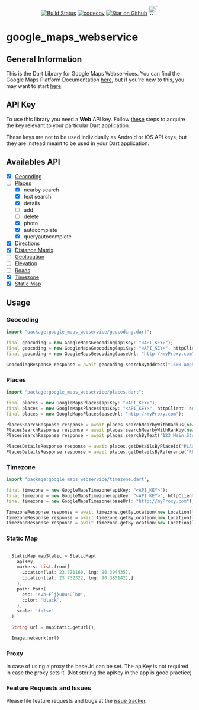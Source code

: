 <p align="center">
<a href="https://github.com/lejard-h/google_maps_webservice/actions?query=workflow%3ADart"><img src="https://github.com/lejard-h/google_maps_webservice/workflows/Dart/badge.svg?branch=master" alt="Build Status"></a>
<a href="https://codecov.io/gh/lejard-h/google_maps_webservice"><img src="https://codecov.io/gh/lejard-h/google_maps_webservice/branch/master/graph/badge.svg" alt="codecov"></a>
<a href="https://github.com/lejard-h/google_maps_webservice"><img src="https://img.shields.io/github/stars/lejard-h/google_maps_webservice.svg?style=flat&logo=github&colorB=deeppink&label=stars" alt="Star on Github"></a>
<a href="https://www.buymeacoffee.com/lejardh" target="_blank"><img src="https://cdn.buymeacoffee.com/buttons/default-orange.png" alt="Buy Me A Coffee" height="25px"></a>
</p>

# google_maps_webservice

## General Information

This is the Dart Library for Google Maps Webservices.
You can find the Google Maps Platform Documentation [here](https://developers.google.com/maps/web-services), but if you're new to this, you may want to start [here](https://developers.google.com/maps/gmp-get-started).

## API Key

To use this library you need a **Web** API key. Follow [these](https://developers.google.com/places/web-service/get-api-key) steps to acquire the key relevant to your particular Dart application.

These keys are not to be used individually as Android or iOS API keys, but they are instead meant to be used in your Dart application.

## Availables API

- [x] [Geocoding](https://developers.google.com/maps/documentation/geocoding/start)
- [ ] [Places](https://developers.google.com/places/web-service/)
  - [x] nearby search
  - [x] text search
  - [x] details
  - [ ] add
  - [ ] delete
  - [x] photo
  - [x] autocomplete
  - [x] queryautocomplete
- [x] [Directions](https://developers.google.com/maps/documentation/directions/)
- [x] [Distance Matrix](https://developers.google.com/maps/documentation/distance-matrix/)
- [ ] [Geolocation](https://developers.google.com/maps/documentation/geolocation/intro)
- [ ] [Elevation](https://developers.google.com/maps/documentation/elevation/start)
- [ ] [Roads](https://developers.google.com/maps/documentation/roads/intro)
- [x] [Timezone](https://developers.google.com/maps/documentation/timezone/start)
- [x] [Static Map](https://developers.google.com/maps/documentation/maps-static/dev-guide)

## Usage

### Geocoding

```dart
import "package:google_maps_webservice/geocoding.dart";

final geocoding = new GoogleMapsGeocoding(apiKey: "<API_KEY>");
final geocoding = new GoogleMapsGeocoding(apiKey: "<API_KEY>", httpClient: new BrowserClient());
final geocoding = new GoogleMapsGeocoding(baseUrl: "http://myProxy.com");

GeocodingResponse response = await geocoding.searchByAddress("1600 Amphitheatre Parkway, Mountain View, CA");
```

### Places

```dart
import "package:google_maps_webservice/places.dart";

final places = new GoogleMapsPlaces(apiKey: "<API_KEY>");
final places = new GoogleMapsPlaces(apiKey: "<API_KEY>", httpClient: new BrowserClient());
final places = new GoogleMapsPlaces(baseUrl: "http://myProxy.com");

PlacesSearchResponse response = await places.searchNearbyWithRadius(new Location(lat: 31.0424, lng: 42.421), 500);
PlacesSearchResponse response = await places.searchNearbyWithRankby(new Location(lat: 31.0424, lng: 42.421), "distance");
PlacesSearchResponse response = await places.searchByText("123 Main Street");

PlacesDetailsResponse response = await places.getDetailsByPlaceId("PLACE_ID");
PlacesDetailsResponse response = await places.getDetailsByReference("REF");
```

### Timezone

```dart
import "package:google_maps_webservice/timezone.dart";

final timezone = new GoogleMapsTimezone(apiKey: "<API_KEY>");
final timezone = new GoogleMapsTimezone(apiKey: "<API_KEY>", httpClient: new BrowserClient());
final timezone = new GoogleMapsTimezone(baseUrl: "http://myProxy.com");

TimezoneResponse response = await timezone.getByLocation(new Location(lat: 31.0424, lng: 42.421));
TimezoneResponse response = await timezone.getByLocation(new Location(lat: 31.0424, lng: 42.421), timestamp: DateTime.utc(2019, 4, 24));
TimezoneResponse response = await timezone.getByLocation(new Location(lat: 31.0424, lng: 42.421), timestamp: DateTime.utc(2019, 4, 24), language: 'es');
```

### Static Map

```dart

  StaticMap mapStatic = StaticMap(
    apiKey,
    markers: List.from([
      Location(lat: 23.721160, lng: 90.394435),
      Location(lat: 23.732322, lng: 90.385142),]
    ),
    path: Path(
      enc: 'svh~F`j}uOusC`bD',
      color: 'black',
    ),
    scale: 'false'
  )

  String url = mapStatic.getUrl();

  Image.network(url)


```

### Proxy

In case of using a proxy the baseUrl can be set.
The apiKey is not required in case the proxy sets it. (Not storing the apiKey in the app is good practice)

### Feature Requests and Issues

Please file feature requests and bugs at the [issue tracker][tracker].

[tracker]: https://github.com/lejard-h/google_maps_webservice/issues/new
